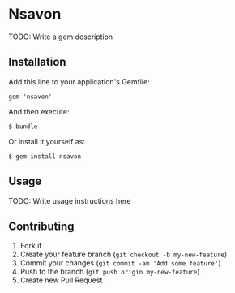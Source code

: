 # Nsavon

TODO: Write a gem description

## Installation

Add this line to your application's Gemfile:

    gem 'nsavon'

And then execute:

    $ bundle

Or install it yourself as:

    $ gem install nsavon

## Usage

TODO: Write usage instructions here

## Contributing

1. Fork it
2. Create your feature branch (`git checkout -b my-new-feature`)
3. Commit your changes (`git commit -am 'Add some feature'`)
4. Push to the branch (`git push origin my-new-feature`)
5. Create new Pull Request
